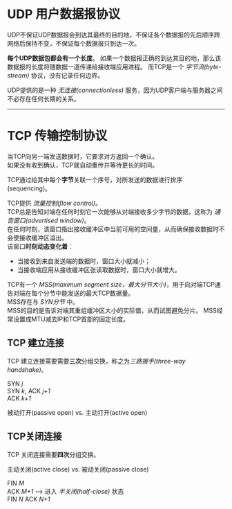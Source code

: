 # UDP 用户数据报协议

UDP不保证UDP数据报会到达其最终的目的地，不保证各个数据报的先后顺序跨网络后保持不变，不保证每个数据报只到达一次。

**每个UDP数据包都会有一个长度**。
如果一个数据报正确的到达其目的地，那么该数据报的长度将随数据一道传递给接收端应用进程。
而TCP是一个 *字节流(byte-stream)* 协议，没有记录任何边界。

UDP提供的是一种 *无连接(connectionless)* 服务，因为UDP客户端与服务器之间不必存在任何长期的关系。

---

# TCP 传输控制协议

当TCP向另一端发送数据时，它要求对方返回一个确认。  
如果没有收到确认，TCP就自动重传并等待更长的时间。

TCP通过给其中每个**字节**关联一个序号，对所发送的数据进行排序(sequencing)。

TCP提供 *流量控制(flow control)*。  
TCP总是告知对端在任何时刻它一次能够从对端接收多少字节的数据，这称为 *通告窗口(advertised window)*。  
在任何时刻，该窗口指出接收缓冲区中当前可用的空间量，从而确保接收数据时不会使接收缓冲区溢出。  
该窗口**时刻动态变化着**：
* 当接收到来自发送端的数据时，窗口大小就减小；
* 当接收端应用从接收缓冲区张读取数据时，窗口大小就增大。

TCP有一个 *MSS(maximum segment size，最大分节大小)*，用于向对端TCP通告对端在每个分节中能发送的最大TCP数据量。  
MSS存在与 *SYN分节* 中。  
MSS的目的是告诉对端其重组缓冲区大小的实际值，从而试图避免分片。
MSS经常设置成MTU减去IP和TCP首部的固定长度。

## TCP 建立连接
TCP 建立连接需要需要**三次**分组交换，称之为*三路握手(three-way handshake)*。

SYN *j*  
SYN *k*, ACK *j+1*  
ACK *k+1*  

被动打开(passive open) vs. 主动打开(active open)

## TCP关闭连接
TCP 关闭连接需要**四次**分组交换。

主动关闭(active close) vs. 被动关闭(passive close)

FIN *M*  
ACK *M+1*  --> 进入 *半关闭(half-close)* 状态  
FIN *N*
ACK *N+1*